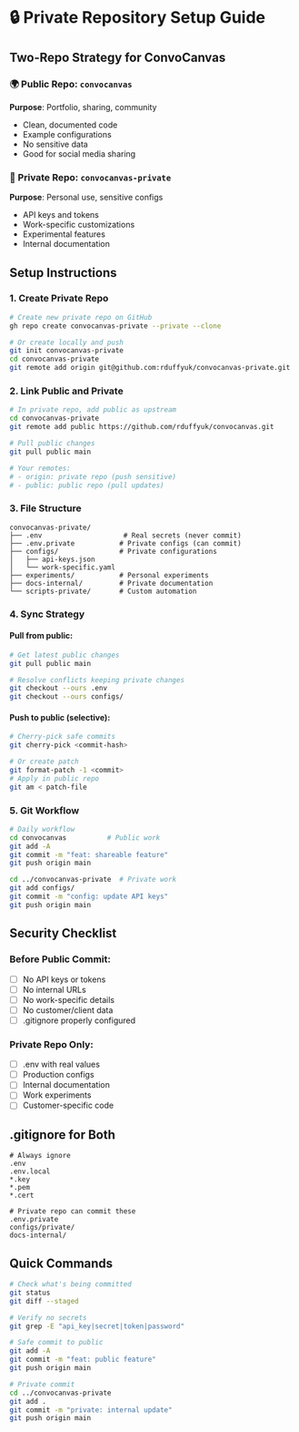 # 🔒 Private Repository Setup Guide

## Two-Repo Strategy for ConvoCanvas

### 🌍 Public Repo: `convocanvas`
**Purpose**: Portfolio, sharing, community
- Clean, documented code
- Example configurations
- No sensitive data
- Good for social media sharing

### 🔐 Private Repo: `convocanvas-private`
**Purpose**: Personal use, sensitive configs
- API keys and tokens
- Work-specific customizations
- Experimental features
- Internal documentation

## Setup Instructions

### 1. Create Private Repo
```bash
# Create new private repo on GitHub
gh repo create convocanvas-private --private --clone

# Or create locally and push
git init convocanvas-private
cd convocanvas-private
git remote add origin git@github.com:rduffyuk/convocanvas-private.git
```

### 2. Link Public and Private
```bash
# In private repo, add public as upstream
cd convocanvas-private
git remote add public https://github.com/rduffyuk/convocanvas.git

# Pull public changes
git pull public main

# Your remotes:
# - origin: private repo (push sensitive)
# - public: public repo (pull updates)
```

### 3. File Structure
```
convocanvas-private/
├── .env                    # Real secrets (never commit)
├── .env.private           # Private configs (can commit)
├── configs/               # Private configurations
│   ├── api-keys.json
│   └── work-specific.yaml
├── experiments/           # Personal experiments
├── docs-internal/         # Private documentation
└── scripts-private/       # Custom automation
```

### 4. Sync Strategy

#### Pull from public:
```bash
# Get latest public changes
git pull public main

# Resolve conflicts keeping private changes
git checkout --ours .env
git checkout --ours configs/
```

#### Push to public (selective):
```bash
# Cherry-pick safe commits
git cherry-pick <commit-hash>

# Or create patch
git format-patch -1 <commit>
# Apply in public repo
git am < patch-file
```

### 5. Git Workflow

```bash
# Daily workflow
cd convocanvas          # Public work
git add -A
git commit -m "feat: shareable feature"
git push origin main

cd ../convocanvas-private  # Private work
git add configs/
git commit -m "config: update API keys"
git push origin main
```

## Security Checklist

### Before Public Commit:
- [ ] No API keys or tokens
- [ ] No internal URLs
- [ ] No work-specific details
- [ ] No customer/client data
- [ ] .gitignore properly configured

### Private Repo Only:
- [ ] .env with real values
- [ ] Production configs
- [ ] Internal documentation
- [ ] Work experiments
- [ ] Customer-specific code

## .gitignore for Both

```gitignore
# Always ignore
.env
.env.local
*.key
*.pem
*.cert

# Private repo can commit these
.env.private
configs/private/
docs-internal/
```

## Quick Commands

```bash
# Check what's being committed
git status
git diff --staged

# Verify no secrets
git grep -E "api_key|secret|token|password"

# Safe commit to public
git add -A
git commit -m "feat: public feature"
git push origin main

# Private commit
cd ../convocanvas-private
git add .
git commit -m "private: internal update"
git push origin main
```